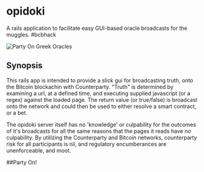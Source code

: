  opidoki
=================
A rails application to facilitate easy GUI-based oracle broadcasts for the 
muggles. #bcbhack

![Party On Greek Oracles](http://coloringcrew.estaticos.net/coloring-book/painted/201150/greek-oracle-cultures-greece-painted-by-winborn-79191.jpg)

## Synopsis
This rails app is intended to provide a slick gui for broadcasting truth, onto 
the Bitcoin blockachin with Counterparty. "Truth" is determined by examining a 
url, at a defined time, and executing supplied javascript (or a regex) against 
the loaded page. The return value (or true/false) is broadcast onto the network
and could then be used to either resolve a smart contract, or a bet. 

The opidoki server itself has no 'knowledge' or culpability for the outcomes of
it's broadcasts for all the same reasons that the pages it reads have no culpability.
By utilizing the Counterparty and Bitcoin networks, counterparty risk for all 
participants is nil, and regulatory encumberances are unenforceable, and moot.

##Party On!
